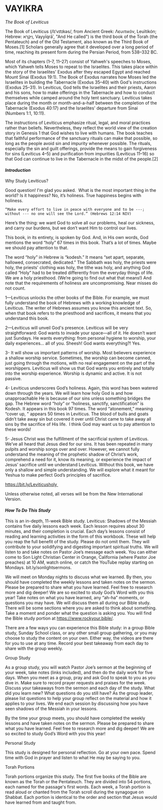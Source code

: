 # VAYIKRA
*The Book of Leviticus*

The Book of Leviticus (/lɪˈvɪtɪkəs/, from Ancient Greek: Λευιτικόν, Leuïtikón; Hebrew: וַיִּקְרָא, Vayyīqrāʾ, "And He called") is the third book of the Torah (the Pentateuch) and of the Old Testament, also known as the Third Book of Moses.[1] Scholars generally agree that it developed over a long period of time, reaching its present form during the Persian Period, from 538–332 BC.

Most of its chapters (1–7, 11–27) consist of Yahweh's speeches to Moses, which Yahweh tells Moses to repeat to the Israelites. This takes place within the story of the Israelites' Exodus after they escaped Egypt and reached Mount Sinai (Exodus 19:1). The Book of Exodus narrates how Moses led the Israelites in building the Tabernacle (Exodus 35–40) with God's instructions (Exodus 25–31). In Leviticus, God tells the Israelites and their priests, Aaron and his sons, how to make offerings in the Tabernacle and how to conduct themselves while camped around the holy tent sanctuary. Leviticus takes place during the month or month-and-a-half between the completion of the Tabernacle (Exodus 40:17) and the Israelites' departure from Sinai (Numbers 1:1, 10:11).

The instructions of Leviticus emphasize ritual, legal, and moral practices rather than beliefs. Nevertheless, they reflect the world view of the creation story in Genesis 1 that God wishes to live with humans. The book teaches that faithful performance of the sanctuary rituals can make that possible, so long as the people avoid sin and impurity whenever possible. The rituals, especially the sin and guilt offerings, provide the means to gain forgiveness for sins (Leviticus 4–5) and purification from impurities (Leviticus 11–16) so that God can continue to live in the Tabernacle in the midst of the people.[2]

#### _Introduction_

Why Study Leviticus? 

Good question! I'm glad you asked. 
What is the most important thing in the world? Is it happiness? No, it’s holiness. True happiness begins with holiness. 
```
“Make every effort to live in peace with everyone and to be ---; without --- no one will see the Lord.” (Hebrews 12:14 NIV)
```
Here’s the thing: we want God to solve all our problems, heal our sickness, and carry our burdens, but we don’t want Him to control our lives. 

This book, in its entirety, is spoken by God. And, in His own words, God mentions the word “holy” 67 times in this book. That’s a lot of times. Maybe we should pay attention to that. 

The word “holy” in Hebrew is “kodesh.” It means “set apart, separate, hallowed, consecrated, dedicated.” The Sabbath was holy, the priests were holy, the priests' clothing was holy, the tithe was holy, and anything God called “Holy” had to be treated differently from the everyday things of life. We are a holy priesthood. (We’re going to find out what that means!) And note that the requirements of holiness are uncompromising. Near misses do not count. 

1—Leviticus unlocks the other books of the Bible. For example, we must fully understand the book of Hebrews with a working knowledge of Leviticus. The writer of Hebrews assumes you know this ancient text. So, when that book refers to the priesthood and sacrifices, it means that you understand this book. 

2—Leviticus will unveil God's presence. Leviticus will be very straightforward: God wants to invade your space—all of it. He doesn’t want just Sundays. He wants everything: from personal hygiene to worship, your daily experiences… all of you. Sheesh! God wants everything?! Yes. 

3- It will show us important patterns of worship. Most believers experience a shallow worship service. Sometimes, the worship can become canned, just going through the motions, with no real engagement on the part of the worshippers. Leviticus will show us that God wants you entirely and totally into the worship experience. Worship is dynamic and active. It is not passive. 

4- Leviticus underscores God’s holiness. Again, this word has been watered down through the years. We will learn how holy God is and how unapproachable He is because of our sins unless something bridges the gap. The Hebrew word “holy” or “holiness, sanctify, sanctification” is Kodesh. It appears in this book 97 times. The word “atonement,” meaning “cover up, " appears 50 times in Leviticus. The blood of bulls and goats didn’t take away sin but covered it over until Christ came to take away all sins by the sacrifice of His life.  I think God may want us to pay attention to these words! 

5- Jesus Christ was the fulfillment of the sacrificial system of Leviticus. We’ve all heard that Jesus died for our sins. It has been repeated in many pulpits and worship songs over and over. However, we cannot fully understand the meaning of the prophetic shadow of Christ’s work, comprehend a need for it, know its meaning, or experience the impact of Jesus’ sacrifice until we understand Leviticus. Without this book, we have only a shallow and simple understanding. We will explore what it meant for Yeshua to make perfect God’s principles of sacrifice. 

https://bit.ly/Leviticusholy 

Unless otherwise noted, all verses will be from the New International Version. 

#### _How To Do This Study_

This is an in-depth, 11-week Bible study. Leviticus: Shadows of the Messiah contains five daily lessons each week. Each lesson requires about 30 minutes, and their completion is crucial. Each day’s lessons consist of reading and learning activities in the form of this workbook. These will help you reap the full benefit of the study.  Please do not omit them. They will contribute to your solidifying and digesting important spiritual truths. We will listen to and take notes on Pastor Joe’s message each week. You can either come to Son Light Christian Center in Orange, California (where Pastor Joe preaches) at 10 AM, watch online, or catch the YouTube replay starting on Mondays. bit.ly/sonlightsermons. 

We will meet on Monday nights to discuss what we learned. By then, you should have completed the weekly lessons and taken notes on the sermon. Please be prepared to share what you have learned. Feel free to research more and dig deeper! We are so excited to study God’s Word with you this year! Take notes on what you have learned, any “ah-ha” moments, or questions you may have. We will discuss them all during our Bible study. 
There will be some sections where you are asked to think about something. Take a moment and ponder what the question is asking you. You will find the Bible study portion at https://www.rockyour.bible/.

There are a few ways you can experience this Bible study: in a group Bible study, Sunday School class, or any other small group gathering, or you may choose to study the content on your own. Either way, the videos are there for you to use at any time. Record your best takeaway from each day to share with the group weekly.

Group Study

As a group study, you will watch Pastor Joe’s sermon at the beginning of your week, take notes (links included), and then do the daily work for five days. When you meet as a group, pray and ask God to speak to you as you dive in. Make sure to record prayer requests and praises for the week. Discuss your takeaways from the sermon and each day of the study. What did you learn new? What questions do you still have? As the group leader, please list questions to help your group reflect on the material and how it applies to your lives.  We end each session by discussing how you have seen shadows of the Messiah in your lessons. 

By the time your group meets, you should have completed the weekly lessons and have taken notes on the sermon. Please be prepared to share what you have learned. Feel free to research more and dig deeper! We are so excited to study God’s Word with you this year! 

Personal Study

This study is designed for personal reflection. Go at your own pace. Spend time with God in prayer and listen to what He may be saying to you. 

Torah Portions

Torah portions organize this study. The first five books of the Bible are known as the Torah or the Pentateuch. They are divided into 54 portions, each named for the passage's first words. Each week, a Torah portion is read aloud or chanted from the Torah scroll during the synagogue on Shabbat. Each portion is identical to the order and section that Jesus would have learned from and taught from. 
